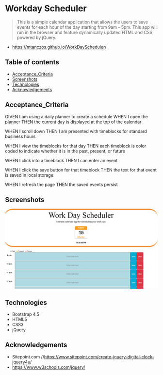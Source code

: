# Workday Scheduler

> This is a simple calendar application that allows the users to save events for each hour of the day starting from 9am - 5pm. This app will run in the browser and feature dynamically updated HTML and CSS powered by jQuery.

* https://mtanczos.github.io/WorkDayScheduler/

## Table of contents
* [Acceptance_Criteria](#Acceptance_Criteria)
* [Screenshots](#screenshots)
* [Technologies](#technologies)
* [Acknowledgements](#Acknowledgements)

## Acceptance_Criteria
GIVEN I am using a daily planner to create a schedule
WHEN I open the planner
THEN the current day is displayed at the top of the calendar

WHEN I scroll down
THEN I am presented with timeblocks for standard business hours

WHEN I view the timeblocks for that day
THEN each timeblock is color coded to indicate whether it is in the past, present, or future

WHEN I click into a timeblock
THEN I can enter an event

WHEN I click the save button for that timeblock
THEN the text for that event is saved in local storage

WHEN I refresh the page
THEN the saved events persist

## Screenshots
![Example screenshot](assets/screenshot.jpg)

## Technologies
* Bootstrap 4.5
* HTML5
* CSS3
* jQuery

## Acknowledgements
* Sitepoint.com
 //https://www.sitepoint.com/create-jquery-digital-clock-jquery4u/
* https://www.w3schools.com/jquery/


